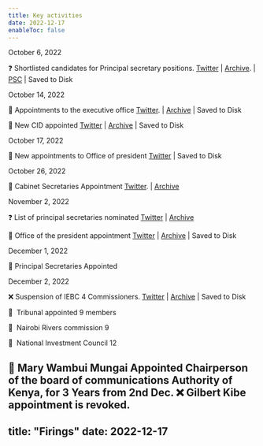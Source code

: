 ```yaml
---
title: Key activities
date: 2022-12-17
enableToc: false
---
```


October 6, 2022 

❓ Shortlisted candidates for Principal secretary positions. [Twitter](https://twitter.com/OliverMathenge/status/1578092841284296704/)  |  [Archive](https://archive.ph/zcOxU). |  [PSC](https://www.publicservice.go.ke/index.php/media-center/2/200-shortlisted-candidates-for-the-position-of-principal-secretary-in-the-public-service)  | Saved to Disk

October 14, 2022 

🤝 Appointments to the executive office [Twitter](https://twitter.com/OliverMathenge/status/1580919005111406593). |  [Archive](https://web.archive.org/web/20221204102207/https://twitter.com/OliverMathenge/status/1580919005111406593)  | Saved to Disk

🤝 New CID appointed [Twitter](https://twitter.com/OliverMathenge/status/1581163242503536641)   |  [Archive](https://web.archive.org/web/2/https://twitter.com/OliverMathenge/status/1581163242503536641)  |  Saved to Disk

October 17, 2022 

🤝 New appointments to Office of president [Twitter](https://twitter.com/OliverMathenge/status/1582034645935591428) | Saved to Disk

October 26, 2022 

🤝 Cabinet Secretaries Appointment [Twitter](https://twitter.com/OliverMathenge/status/1585315815012052993).  |  [Archive](https://web.archive.org/web/20221204103400/https://twitter.com/OliverMathenge/status/1585315815012052993)

November 2, 2022 

❓ List of principal secretaries nominated [Twitter](https://twitter.com/OliverMathenge/status/1587748306788261889) | [Archive](https://web.archive.org/web/2/https://twitter.com/OliverMathenge/status/1587748306788261889)

🤝 Office of the president appointment [Twitter](https://twitter.com/HusseinMohamedg/status/1587824080966893570)  | [Archive](https://web.archive.org/web/20221204105743/https://twitter.com/HusseinMohamedg/status/1587824080966893570) | Saved to Disk

December 1, 2022 

🤝 Principal Secretaries Appointed 

December 2, 2022 

❌ Suspension of IEBC 4 Commissioners.  [Twitter](https://twitter.com/HusseinMohamedg/status/1598602199520665604)  | [Archive](https://web.archive.org/web/20221204095850/https://twitter.com/HusseinMohamedg/status/1598602199520665604) | Saved to Disk

🤝  Tribunal appointed  9 members

🤝  Nairobi Rivers commission 9

🤝  National Investment Council 12  

🤝  Mary Wambui Mungai Appointed Chairperson of the board of communications Authority of Kenya, for 3 Years from 2nd Dec. ❌ Gilbert Kibe appointment is revoked. 
---
title: "Firings"
date: 2022-12-17
---

